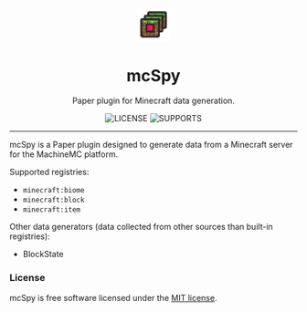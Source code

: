 <p align="center">
    <img src=".github/assets/mcSpy_light.png" width="12%" height="12%" alt="LOGO">
</p>

<h1 align="center"> mcSpy </h1>
<p align="center">Paper plugin for Minecraft data generation.</p>

<p align="center">
    <img src="https://img.shields.io/github/license/machinemc/mcspy?style=for-the-badge&color=107185" alt="LICENSE">
    <img src="https://img.shields.io/badge/supports-%201.21.1-8A2BE2?style=for-the-badge&color=0f9418" alt="SUPPORTS">
</p>

---

mcSpy is a Paper plugin designed to generate data from a Minecraft server for the MachineMC platform.

Supported registries:
* `minecraft:biome`
* `minecraft:block`
* `minecraft:item`

Other data generators (data collected from other sources than built-in registries):
* BlockState

### License
mcSpy is free software licensed under the [MIT license](LICENSE).
